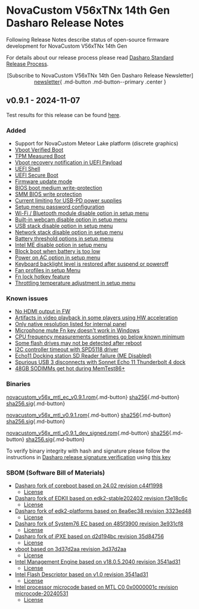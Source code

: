 # NovaCustom V56xTNx 14th Gen Dasharo Release Notes

Following Release Notes describe status of open-source firmware development for
NovaCustom V56xTNx 14th Gen

For details about our release process please read
[Dasharo Standard Release Process](../../dev-proc/standard-release-process.md).

<center>

[Subscribe to NovaCustom V56xTNx 14th Gen Dasharo Release Newsletter]
[newsletter]{ .md-button .md-button--primary .center }

</center>

[newsletter]: https://newsletter.3mdeb.com/subscription/CcLgb48NQ

## v0.9.1 - 2024-11-07

Test results for this release can be found
[here](https://github.com/Dasharo/osfv-results/blob/main/boards/NovaCustom/MTL_14th_Gen/V560TNX/v0.9.1-results.csv).

### Added

- Support for NovaCustom Meteor Lake platform (discrete graphics)
- [Vboot Verified Boot](https://docs.dasharo.com/guides/vboot-signing/)
- [TPM Measured Boot](https://docs.dasharo.com/unified-test-documentation/dasharo-security/203-measured-boot/)
- [Vboot recovery notification in UEFI Payload](https://docs.dasharo.com/unified-test-documentation/dasharo-security/201-verified-boot/)
- [UEFI Shell](https://docs.dasharo.com/unified-test-documentation/dasharo-compatibility/30P-uefi-shell/)
- [UEFI Secure Boot](https://docs.dasharo.com/unified-test-documentation/dasharo-security/206-secure-boot/)
- [Firmware update mode](https://docs.dasharo.com/guides/firmware-update/#firmware-update-mode)
- [BIOS boot medium write-protection](https://docs.dasharo.com/dasharo-menu-docs/dasharo-system-features/#dasharo-security-options)
- [SMM BIOS write protection](https://docs.dasharo.com/dasharo-menu-docs/dasharo-system-features/#dasharo-security-options)
- [Current limiting for USB-PD power supplies](https://docs.dasharo.com/unified-test-documentation/dasharo-compatibility/31H-usb-type-c/#utc020001-usb-type-c-pd-current-limiting-ubuntu-2204)
- [Setup menu password configuration](https://docs.dasharo.com/dasharo-menu-docs/overview/#dasharo-menu-guides)
- [Wi-Fi / Bluetooth module disable option in setup menu](https://docs.dasharo.com/dasharo-menu-docs/dasharo-system-features/#dasharo-security-options)
- [Built-in webcam disable option in setup menu](https://docs.dasharo.com/dasharo-menu-docs/dasharo-system-features/#dasharo-security-options)
- [USB stack disable option in setup menu](https://docs.dasharo.com/dasharo-menu-docs/dasharo-system-features/#usb-configuration)
- [Network stack disable option in setup menu](https://docs.dasharo.com/dasharo-menu-docs/dasharo-system-features/#networking-options)
- [Battery threshold options in setup menu](https://docs.dasharo.com/dasharo-menu-docs/dasharo-system-features/#power-management-options)
- [Intel ME disable option in setup menu](https://docs.dasharo.com/osf-trivia-list/me/)
- [Block boot when battery is too low](https://docs.dasharo.com/unified-test-documentation/dasharo-compatibility/359-boot-blocking/#test-cases-common-documentation)
- [Power on AC option in setup menu](https://docs.dasharo.com/dasharo-menu-docs/dasharo-system-features/#power-management-options)
- [Keyboard backlight level is restored after suspend or poweroff](https://github.com/Dasharo/dasharo-issues/issues/339)
- [Fan profiles in setup Menu](https://docs.dasharo.com/unified/novacustom/fan-profiles/)
- [Fn lock hotkey feature](https://docs.dasharo.com/unified/novacustom/fn-lock-hotkey/)
- [Throttling temperature adjustment in setup menu](https://docs.dasharo.com/unified/novacustom/features/#cpu-throttling-threshold)

### Known issues

- [No HDMI output in FW](https://github.com/Dasharo/dasharo-issues/issues/930)
- [Artifacts in video playback in some players using HW acceleration](https://github.com/Dasharo/dasharo-issues/issues/948)
- [Only native resolution listed for internal panel](https://github.com/Dasharo/dasharo-issues/issues/949)
- [Microphone mute Fn key doesn't work in Windows](https://github.com/Dasharo/dasharo-issues/issues/1006)
- [CPU frequency measurements sometimes go below known minimum](https://github.com/Dasharo/dasharo-issues/issues/1050)
- [Some flash drives may not be detected after reboot](https://github.com/Dasharo/dasharo-issues/issues/1051)
- [I2C controller timeout with SPD5118 driver](https://github.com/Dasharo/dasharo-issues/issues/1105)
- [Echo11 Docking station SD Reader failure (ME Disabled)](https://github.com/Dasharo/dasharo-issues/issues/1100)
- [Spurious USB 3 disconnects with Sonnet Echo 11 Thunderbolt 4 dock](https://github.com/Dasharo/dasharo-issues/issues/1081)
- [48GB SODIMMs get hot during MemTest86+](https://github.com/Dasharo/dasharo-issues/issues/1125)

### Binaries

[novacustom_v56x_mtl_ec_v0.9.1.rom][novacustom_v56x_mtl_ec_v0.9.1.rom_file]{.md-button}
[sha256][novacustom_v56x_mtl_ec_v0.9.1.rom_hash]{.md-button}
[sha256.sig][novacustom_v56x_mtl_ec_v0.9.1.rom_sig]{.md-button}

[novacustom_v56x_mtl_v0.9.1.rom][novacustom_v56x_mtl_v0.9.1.rom_file]{.md-button}
[sha256][novacustom_v56x_mtl_v0.9.1.rom_hash]{.md-button}
[sha256.sig][novacustom_v56x_mtl_v0.9.1.rom_sig]{.md-button}

[novacustom_v56x_mtl_v0.9.1_dev_signed.rom][novacustom_v56x_mtl_v0.9.1_dev_signed.rom_file]{.md-button}
[sha256][novacustom_v56x_mtl_v0.9.1_dev_signed.rom_hash]{.md-button}
[sha256.sig][novacustom_v56x_mtl_v0.9.1_dev_signed.rom_sig]{.md-button}

To verify binary integrity with hash and signature please follow the
instructions in [Dasharo release signature verification](/guides/signature-verification)
using [this key](https://raw.githubusercontent.com/3mdeb/3mdeb-secpack/master/customer-keys/novacustom/dasharo-release-0.9.x-for-novacustom-signing-key.asc)

### SBOM (Software Bill of Materials)

- [Dasharo fork of coreboot based on 24.02 revision c44f1998](https://github.com/Dasharo/coreboot/tree/c44f1998)
    * [License](https://github.com/Dasharo/coreboot/blob/c44f1998/COPYING)
- [Dasharo fork of EDKII based on edk2-stable202402 revision f3e18c6c](https://github.com/Dasharo/edk2/tree/f3e18c6c)
    * [License](https://github.com/Dasharo/edk2/blob/f3e18c6c/License.txt)
- [Dasharo fork of edk2-platforms based on 8ea6ec38 revision 3323ed48](https://github.com/Dasharo/edk2-platforms/tree/3323ed48)
    * [License](https://github.com/Dasharo/edk2-platforms/blob/3323ed48/License.txt)
- [Dasharo fork of System76 EC based on 485f3900 revision 3e931cf8](https://github.com/Dasharo/ec/tree/3e931cf8/)
    * [License](https://github.com/Dasharo/ec/blob/3e931cf8/LICENSE)
- [Dasharo fork of iPXE based on d2d194bc revision 35d84756](https://github.com/Dasharo/ipxe/tree/35d84756)
    * [License](https://github.com/Dasharo/ipxe/blob/35d84756/COPYING.GPLv2)
- [vboot based on 3d37d2aa revision 3d37d2aa](https://chromium.googlesource.com/chromiumos/platform/vboot_reference/+/3d37d2aa/)
    * [License](https://chromium.googlesource.com/chromiumos/platform/vboot_reference/+/3d37d2aa/LICENSE)
- [Intel Management Engine based on v18.0.5.2040 revision 3541ad31](https://github.com/Dasharo/dasharo-blobs/blob/3541ad31/novacustom/v5x0tnx/me.bin)
    * [License](https://github.com/Dasharo/dasharo-blobs/blob/main/licenses/pv%20intel%20obl%20software%20license%20agreement%2011.2.2017.pdf)
- [Intel Flash Descriptor based on v1.0 revision 3541ad31](https://github.com/Dasharo/dasharo-blobs/blob/3541ad31/novacustom/v5x0tnx/descriptor.bin)
    * [License](https://github.com/Dasharo/dasharo-blobs/blob/main/licenses/pv%20intel%20obl%20software%20license%20agreement%2011.2.2017.pdf)
- [Intel processor microcode based on MTL C0 0x0000001c revision microcode-20240531](https://github.com/intel/Intel-Linux-Processor-Microcode-Data-Files/tree/microcode-20240531/intel-ucode/06-aa-04)
    * [License](https://github.com/intel/Intel-Linux-Processor-Microcode-Data-Files/blob/microcode-20240531/license)

[newsletter]: https://newsletter.3mdeb.com/subscription/sB4G9eq9h
[novacustom_v56x_mtl_ec_v0.9.1.rom_file]: https://dl.3mdeb.com/open-source-firmware/Dasharo/novacustom_v56x_mtl/v0.9.1/novacustom_v56x_mtl_ec_v0.9.1.rom
[novacustom_v56x_mtl_ec_v0.9.1.rom_hash]: https://dl.3mdeb.com/open-source-firmware/Dasharo/novacustom_v56x_mtl/v0.9.1/novacustom_v56x_mtl_ec_v0.9.1.rom.sha256
[novacustom_v56x_mtl_ec_v0.9.1.rom_sig]: https://dl.3mdeb.com/open-source-firmware/Dasharo/novacustom_v56x_mtl/v0.9.1/novacustom_v56x_mtl_ec_v0.9.1.rom.sha256.sig
[novacustom_v56x_mtl_v0.9.1.rom_file]: https://dl.3mdeb.com/open-source-firmware/Dasharo/novacustom_v56x_mtl/v0.9.1/novacustom_v56x_mtl_v0.9.1.rom
[novacustom_v56x_mtl_v0.9.1.rom_hash]: https://dl.3mdeb.com/open-source-firmware/Dasharo/novacustom_v56x_mtl/v0.9.1/novacustom_v56x_mtl_v0.9.1.rom.sha256
[novacustom_v56x_mtl_v0.9.1.rom_sig]: https://dl.3mdeb.com/open-source-firmware/Dasharo/novacustom_v56x_mtl/v0.9.1/novacustom_v56x_mtl_v0.9.1.rom.sha256.sig
[novacustom_v56x_mtl_v0.9.1_dev_signed.rom_file]: https://dl.3mdeb.com/open-source-firmware/Dasharo/novacustom_v56x_mtl/v0.9.1/novacustom_v56x_mtl_v0.9.1_dev_signed.rom
[novacustom_v56x_mtl_v0.9.1_dev_signed.rom_hash]: https://dl.3mdeb.com/open-source-firmware/Dasharo/novacustom_v56x_mtl/v0.9.1/novacustom_v56x_mtl_v0.9.1_dev_signed.rom.sha256
[novacustom_v56x_mtl_v0.9.1_dev_signed.rom_sig]: https://dl.3mdeb.com/open-source-firmware/Dasharo/novacustom_v56x_mtl/v0.9.1/novacustom_v56x_mtl_v0.9.1_dev_signed.rom.sha256.sig

